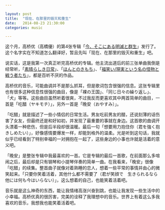 ```yaml
---

layout: post
title:  "现在、在那里的毁灭和重生"
date:   2014-08-23 21:30:00
categories: music

---
```


[itunes]:https://itunes.apple.com/jp/album/jin-sokoniaru-ming-mieto-qun/id898857964
[s1]:http://ja.wikipedia.org/wiki/%E7%B4%A0%E6%99%B4%E3%82%89%E3%81%97%E3%81%8D%E6%97%A5%E5%B8%B8_(%E6%9B%B2)
[s2]:http://ja.wikipedia.org/wiki/%E3%81%BB%E3%82%93%E3%81%A8%E3%81%AE%E3%81%8D%E3%82%82%E3%81%A1
[s3]:http://ja.wikipedia.org/wiki/%E7%A6%8F%E7%AC%91%E3%81%84/%E7%8F%BE%E5%AE%9F%E3%81%A8%E3%81%84%E3%81%86%E5%90%8D%E3%81%AE%E6%80%AA%E7%89%A9%E3%81%A8%E6%88%A6%E3%81%86%E8%80%85%E3%81%9F%E3%81%A1

这个月，高桥优（高橋優）的第4张专辑「[今、そこにある明滅と群生][itunes]」发行了。这个名字实在不知道怎么翻译好，暂且先叫「现在、在那里的毁灭和重生」吧。

说实话，这是我第一次真正听完高桥优的专辑。他主流出道后的前三张单曲我倒是经常听，「[素晴らしき日常][s1]」、「[ほんとのきもち][s2]」、「[福笑い/現実という名の怪物と戦う者たち][s3]」，都是百听不厌的作品。

高桥优的音乐，可能曲调并不是那么抓耳，但是歌词包含很强的信息。这张专辑里也有很多这种信息性很强的曲目，像是「裸の王国」、「同じ日々の繰り返し」、「犬」等等。这些曲目虽然听着很爽，不过我反而更喜欢其中两首简单的曲目，一首是「吃醋（ヤキモチ）」，另外一首是「晚安（おやすみ）」。

「吃醋」就是描述了一些小情侣的日常生活。男友吃前男友的醋，还说刻薄的话伤害了女友，但最终还是和好如初，并发现了最重要的事就在身边。这首歌的曲调开头漂着一种悲伤，但是后半段却很温暖。最后一句「想要用力抱住你（君を強く抱きしめたい）」，好像感情要爆发一样，却能到格外的温柔。光是听到这句话，我就似乎已经看到了特别幸福的一对拥抱在一起了，这些身边的小事也许就是活着的意义吧。

「晚安」是整张专辑中我最喜欢的一首。它是专辑的最后一首歌，在前面那么多喧闹之后，最后却是只有钢琴和小提琴伴奏的简单一曲。在我看来，「晚安」很像「吃醋」的续集。整首曲子就像对着熟睡的恋人，想着一些平常的事情并由心的微笑起来。「只要你笑着活着，其他什么都不需要了（君が笑顔で　生きられるなら　他には何も今はいらない）」，这么想着的自己，也能笑着活着吧。

音乐就是这么神奇的东西，能让我情绪高涨兴奋到跳，也能让我发现一些生活中的小幸福。高桥优真的很厉害，完美的诠释了我理想中的音乐。世界上有着这么多我喜欢的音乐，我想我也能笑着活着吧。


